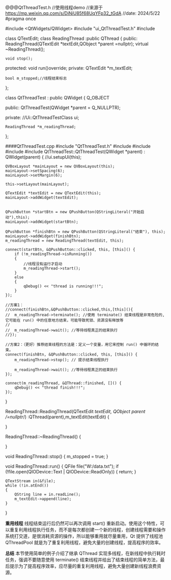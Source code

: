 @@@QtThreadTest.h
//使用线程demo
//来源于  https://mp.weixin.qq.com/s/DiNiU85f68UqYFp32_tGdA
//date: 2024/5/22
#pragma once

#include <QtWidgets/QWidget>
#include "ui_QtThreadTest.h"
#include <QThread>

class QTextEdit;
class ReadingThread :public QThread
{
public:
	ReadingThread(QTextEdit *textEdit,QObject *parent =nullptr);
	virtual ~ReadingThread();

	void stop();
protected:
	void run()override;
private:
	QTextEdit *m_textEdit;

	bool m_stopped;//线程结束标志
};

class QtThreadTest : public QWidget
{
	Q_OBJECT

public:
	QtThreadTest(QWidget *parent = Q_NULLPTR);

private:
	//Ui::QtThreadTestClass ui;

	ReadingThread *m_readingThread;
};

####QtThreadTest.cpp
#include "QtThreadTest.h"
#include <QFile>
#include <QTextStream>
#include <QTextEdit>
#include <QtWidgets>
QtThreadTest::QtThreadTest(QWidget *parent)
	: QWidget(parent)
{
	//ui.setupUi(this);

	QVBoxLayout *mainLayout = new QVBoxLayout(this);
	mainLayout->setSpacing(6);
	mainLayout->setMargin(6);

	this->setLayout(mainLayout);

	QTextEdit *textEdit = new QTextEdit(this);
	mainLayout->addWidget(textEdit);


	QPushButton *startBtn = new QPushButton(QStringLiteral("开始启动"),this);
	mainLayout->addWidget(startBtn);

	QPushButton *finishBtn = new QPushButton(QStringLiteral("结束"), this);
	mainLayout->addWidget(finishBtn);
	m_readingThread = new ReadingThread(textEdit, this);

	connect(startBtn, &QPushButton::clicked, this, [this]() {
		if (!m_readingThread->isRunning())
		{
			//线程没有运行才启动
			m_readingThread->start();
		}
		else
		{
			qDebug() << "thread is running!!!";
		}
	});

	//方案1：
	//connect(finishBtn,&QPushButton::clicked,this,[this](){
	//	m_readingThread->terminate(); //使用 terminate() 结束线程是非常危险的,它可能在 run() 中的任意地方结束，可能导致死锁、资源没有释放等
	//
	//	m_readingThread->wait(); //等待线程真正的结束执行
	//});

	//方案2：（更好）推荐结束线程的方法是：定义一个变量，用它来控制 run() 中循环的结束。
	connect(finishBtn, &QPushButton::clicked, this, [this]() {
		m_readingThread->stop(); // 提示结束线程执行

		m_readingThread->wait(); //等待线程真正的结束执行
	});
	
	connect(m_readingThread, &QThread::finished, []() {
		qDebug() << "thread finish!!!";
	});

}


ReadingThread::ReadingThread(QTextEdit *textEdit, QObject *parent /*=nullptr*/)
	:QThread(parent),m_textEdit(textEdit)
{

}

ReadingThread::~ReadingThread()
{

}

void ReadingThread::stop()
{
	m_stopped = true;
}

void ReadingThread::run()
{
	QFile file("W:/data.txt");
	if (!file.open(QIODevice::Text | QIODevice::ReadOnly))
	{
		return;
	}

	QTextStream in(&file);
	while (!in.atEnd())
	{
		QString line = in.readLine();
		m_textEdit->append(line);
	}
}

**重用线程**
线程结束运行后仍然可以再次调用 start() 重新启动。使用这个特性，可以重复利用线程执行任务，而不是每次都创建一个新的线程，创建线程需要和操作系统打交道，是很消耗资源的操作，所以能够重用就尽量重用，Qt 提供了线程池 QThreadPool 就是为了重复利用线程，避免大量的创建线程，提高程序的效率。

**总结**
本节使用简单的例子介绍了继承 QThread 实现多线程，在新线程中执行耗时任务，强调不要随意使用 terminate() 结束线程并给出了结束线程的简单方法，最后提示为了提高程序效率，应尽量的重复利用线程，避免大量创建新线程浪费资源。
